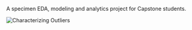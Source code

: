 A specimen EDA, modeling and analytics project for Capstone students.

![Characterizing Outliers](https://rpubs.com/uzair/fueleco_ddqa)

